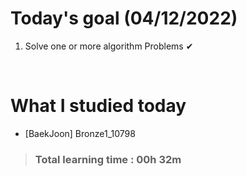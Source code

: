 # Today's goal (04/12/2022)

1. Solve one or more algorithm Problems ✔

<br>

# What I studied today

* [BaekJoon] Bronze1_10798

><h3>Total learning time : 00h 32m</h3>